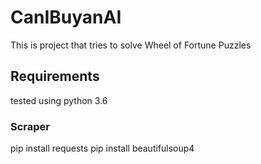# CanIBuyanAI
This is project that tries to solve Wheel of Fortune Puzzles

## Requirements
tested using python 3.6

### Scraper
pip install requests
pip install beautifulsoup4
